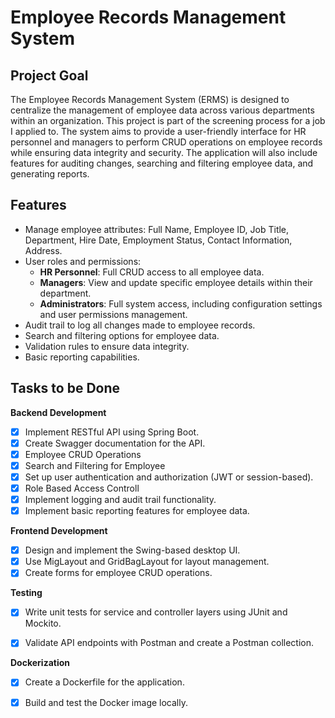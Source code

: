 # Employee Records Management System

## Project Goal

The Employee Records Management System (ERMS) is designed to centralize the management of employee data across various departments within an organization. This project is part of the screening process for a job I applied to. The system aims to provide a user-friendly interface for HR personnel and managers to perform CRUD operations on employee records while ensuring data integrity and security. The application will also include features for auditing changes, searching and filtering employee data, and generating reports.

## Features

- Manage employee attributes: Full Name, Employee ID, Job Title, Department, Hire Date, Employment Status, Contact Information, Address.
- User roles and permissions:
  - **HR Personnel**: Full CRUD access to all employee data.
  - **Managers**: View and update specific employee details within their department.
  - **Administrators**: Full system access, including configuration settings and user permissions management.
- Audit trail to log all changes made to employee records.
- Search and filtering options for employee data.
- Validation rules to ensure data integrity.
- Basic reporting capabilities.

## Tasks to be Done

 **Backend Development**
  - [X] Implement RESTful API using Spring Boot.
  - [X] Create Swagger documentation for the API.
  - [X] Employee CRUD Operations
  - [X] Search and Filtering for Employee
  - [X] Set up user authentication and authorization (JWT or session-based).
  - [X] Role Based Access Controll
  - [X] Implement logging and audit trail functionality.
  - [X] Implement basic reporting features for employee data.

**Frontend Development**
  - [X] Design and implement the Swing-based desktop UI.
  - [X] Use MigLayout and GridBagLayout for layout management.
  - [X] Create forms for employee CRUD operations.

 **Testing**
  - [X] Write unit tests for service and controller layers using JUnit and Mockito.
  - [X] Validate API endpoints with Postman and create a Postman collection.

  

**Dockerization**
  - [X] Create a Dockerfile for the application.
  - [X] Build and test the Docker image locally.

